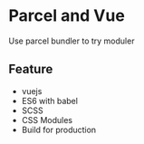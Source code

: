 # Parcel and Vue

Use parcel bundler to try moduler

## Feature


-  vuejs
-  ES6 with babel
-  SCSS
-  CSS Modules
-  Build for production
